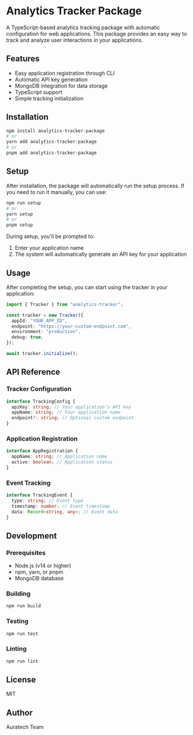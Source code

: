 # Analytics Tracker Package

A TypeScript-based analytics tracking package with automatic configuration for web applications. This package provides an easy way to track and analyze user interactions in your applications.

## Features

- Easy application registration through CLI
- Automatic API key generation
- MongoDB integration for data storage
- TypeScript support
- Simple tracking initialization

## Installation

```bash
npm install analytics-tracker-package
# or
yarn add analytics-tracker-package
# or
pnpm add analytics-tracker-package
```

## Setup

After installation, the package will automatically run the setup process. If you need to run it manually, you can use:

```bash
npm run setup
# or
yarn setup
# or
pnpm setup
```

During setup, you'll be prompted to:

1. Enter your application name
2. The system will automatically generate an API key for your application

## Usage

After completing the setup, you can start using the tracker in your application:

```typescript
import { Tracker } from "analytics-tracker";

const tracker = new Tracker({
  appId: "YOUR_APP_ID",
  endpoint: "https://your-custom-endpoint.com",
  environment: "production",
  debug: true,
});

await tracker.initialize();
```

## API Reference

### Tracker Configuration

```typescript
interface TrackingConfig {
  apiKey: string; // Your application's API key
  appName: string; // Your application name
  endpoint?: string; // Optional custom endpoint
}
```

### Application Registration

```typescript
interface AppRegistration {
  appName: string; // Application name
  active: boolean; // Application status
}
```

### Event Tracking

```typescript
interface TrackingEvent {
  type: string; // Event type
  timestamp: number; // Event timestamp
  data: Record<string, any>; // Event data
}
```

## Development

### Prerequisites

- Node.js (v14 or higher)
- npm, yarn, or pnpm
- MongoDB database

### Building

```bash
npm run build
```

### Testing

```bash
npm run test
```

### Linting

```bash
npm run lint
```

## License

MIT

## Author

Auratech Team
